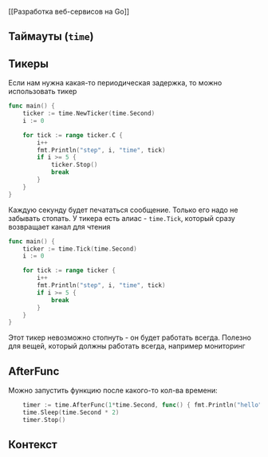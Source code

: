 [[Разработка веб-сервисов на Go]]
## Таймауты (`time`)

## Тикеры
Если нам нужна какая-то периодическая задержка, то можно использовать тикер 
```go
func main() {
    ticker := time.NewTicker(time.Second)
    i := 0

    for tick := range ticker.C {
        i++
        fmt.Println("step", i, "time", tick)
        if i >= 5 {
            ticker.Stop()
            break
        }
    }
}
```
Каждую секунду будет печататься сообщение. Только его надо не забывать стопать.
У тикера есть алиас - `time.Tick`, который сразу возвращает канал для чтения
```go
func main() {
    ticker := time.Tick(time.Second)
    i := 0

    for tick := range ticker {
        i++
        fmt.Println("step", i, "time", tick)
        if i >= 5 {
            break
        }
    }
}
```
Этот тикер невозможно стопнуть - он будет работать всегда. Полезно для вещей, который должны работать всегда, например мониторинг

## AfterFunc
Можно запустить функцию после какого-то кол-ва времени:
```go
    timer := time.AfterFunc(1*time.Second, func() { fmt.Println("hello") })
    time.Sleep(time.Second * 2)
    timer.Stop()
```

## Контекст
